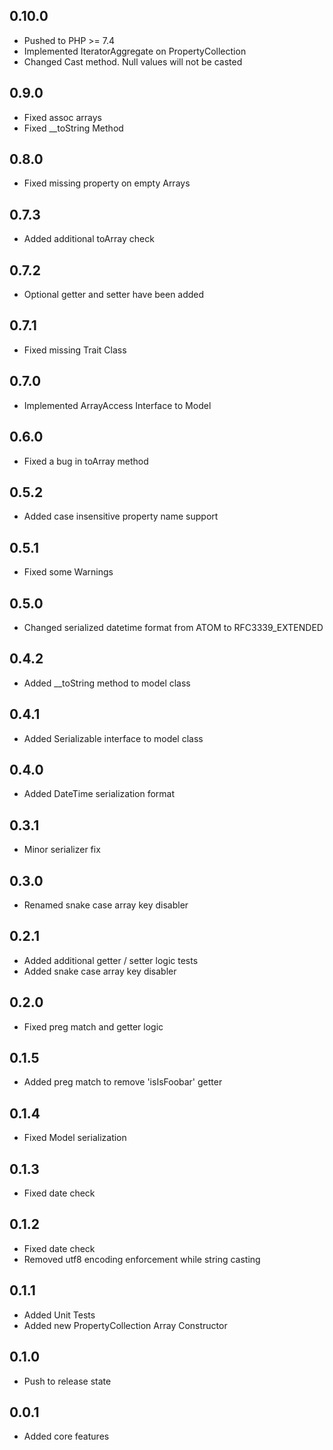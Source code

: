 0.10.0
-----
- Pushed to PHP >= 7.4
- Implemented IteratorAggregate on PropertyCollection
- Changed Cast method. Null values will not be casted

0.9.0
-----
- Fixed assoc arrays
- Fixed __toString Method

0.8.0
-----
- Fixed missing property on empty Arrays

0.7.3
-----
- Added additional toArray check

0.7.2
-----
- Optional getter and setter have been added

0.7.1
-----
- Fixed missing Trait Class

0.7.0
-----
- Implemented ArrayAccess Interface to Model

0.6.0
-----
- Fixed a bug in toArray method

0.5.2
-----
- Added case insensitive property name support

0.5.1
-----
- Fixed some Warnings

0.5.0
-----
- Changed serialized datetime format from ATOM to RFC3339_EXTENDED

0.4.2
-----
- Added __toString method to model class

0.4.1
-----
- Added Serializable interface to model class

0.4.0
-----
- Added DateTime serialization format

0.3.1
-----
- Minor serializer fix

0.3.0
-----
- Renamed snake case array key disabler

0.2.1
-----
- Added additional getter / setter logic tests
- Added snake case array key disabler

0.2.0
-----
- Fixed preg match and getter logic

0.1.5
-----
- Added preg match to remove 'isIsFoobar' getter

0.1.4
-----
- Fixed Model serialization

0.1.3
-----
- Fixed date check

0.1.2
-----
- Fixed date check
- Removed utf8 encoding enforcement while string casting

0.1.1
-----
- Added Unit Tests 
- Added new PropertyCollection Array Constructor

0.1.0
-----
- Push to release state

0.0.1
-----
- Added core features
